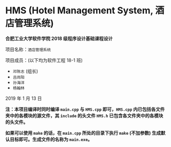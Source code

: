 # HMS (Hotel Management System, 酒店管理系统)

**合肥工业大学软件学院 2018 级程序设计基础课程设计**

项目名称：`酒店管理系统`

项目成员：(以下均为软件工程 18-1 班)

- `邓陈志` (组长)
- `吕尚阳`
- `孙海洋`
- `杨翰林`

2019 年 1 月 13 日



**注：本项目编译时同时编译 `main.cpp` 与 `HMS.cpp` 即可，`HMS.cpp` 内已包括各文件夹中的各模块的源文件，其 `include` 的头文件 `HMS.h` 已包含各文件夹中的各模块的头文件。**

**如果可以使用 `make` 的话，在 `main.cpp` 所处的目录下执行 `make` (不加参数) 生成默认目标即可。生成文件的名称为 `main.exe`。**